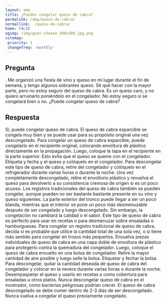 ```yaml
---
layout: amp
title: ¿Puedes congelar queso de cabra?  
permalink: /amp/queso-de-cabra/
normallink:  /queso-de-cabra/
home: FALSE
ogimg: /img/goat-cheese-300x300.jpg.png
sitemap:
 priority: 1
 changefreq: 'monthly'
---
```




## Pregunta

. Me organizó una fiesta de vino y queso en mi lugar durante el fin de semana, y tengo algunos sobrantes queso. Sé qué hacer con la mayor parte, pero no estoy seguro del queso de cabra. Es un queso caro, y no quiero arruinarlo poniéndolo en el congelador. No estoy seguro si se congelará bien o no. ¿Puede congelar queso de cabra?


<amp-img src="https://sepuedecongelar.com/img/goat-cheese-300x300.jpg" alt="¿Puedes congelar queso de cabra?" height="400" width="800"></amp-img>


## Respuesta

Sí, puede congelar queso de cabra. El queso de cabra esparcible se congela muy bien y se puede usar para su propósito original una vez descongelado. Para congelar un queso de cabra esparcible, puede congelarlo en el recipiente original, colocando envoltura de plástico directamente en la propagación. Luego, coloque la tapa en el recipiente en la parte superior. Esto evita que el queso se queme con el congelador. Etiqueta y fecha y el queso y colóquelo en el congelador. Para descongelar este tipo de queso de cabra, retire del congelador y colóquelo en el refrigerador durante varias horas o durante la noche. Una vez completamente descongelado, retire el envoltorio plástico y revuelva el queso para devolverlo a su consistencia cremosa de origen si es un poco acuoso.
Los registros tradicionales del queso de cabra también se pueden congelar, aunque pueden no ser bastante bastante presente en su vino y queso siguientes. La parte exterior del tronco puede llegar a ser un poco blanda, mientras que el interior se pone un poco más desmenuzable después de ser congelado y luego descongelado. Sin embargo, la congelación no cambiará la calidad o el sabor. Este tipo de queso de cabra es perfecto para usar en recetas o para desmenuzar sobre ensaladas o hamburguesas.
Para congelar un registro tradicional de queso de cabra, decida si es probable que utilice la cantidad total de una sola vez, o si tiene más sentido para congelar en trozos más pequeños. Envuelva piezas individuales de queso de cabra en una capa doble de envoltura de plástico para protegerlo contra la quemadura del congelador. Luego, coloque el queso de cabra envuelto en una bolsa de congelador. Retire la mayor cantidad de aire posible y luego selle la bolsa. Etiquetar y fechar la bolsa. Para descongelar, quitar la cantidad deseada de queso de cabra del congelador y colocar en la nevera durante varias horas o durante la noche. Desempaquetar el queso y usarlo en recetas o como cobertura para ensaladas u otros platos.
Nunca descongelar queso de cabra en el mostrador, como bacterias peligrosas podrían crecer. El queso de cabra descongelado se debe comer dentro de 2-3 días de ser descongelado. Nunca vuelva a congelar el queso previamente congelado.